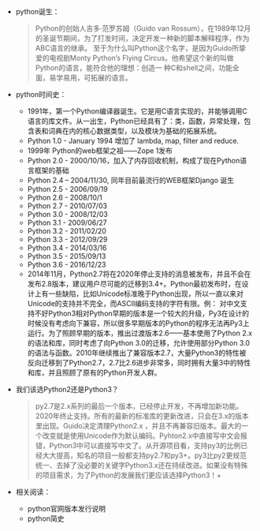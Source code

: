 * python诞生：
    > Python的创始人吉多·范罗苏姆（Guido van Rossum），在1989年12月的圣诞节期间，为了打发时间，决定开发一种新的脚本解释程序，作为ABC语言的继承。 至于为什么叫Python这个名字，是因为Guido所挚爱的电视剧Monty Python’s Flying Circus。他希望这个新的叫做Python的语言，能符合他的理想：创造一 种C和shell之间，功能全面，易学易用，可拓展的语言。

* python时间史：
    * 1991年，第一个Python编译器诞生。它是用C语言实现的，并能够调用C语言的库文件。从一出生，Python已经具有了：类，函数，异常处理，包含表和词典在内的核心数据类型，以及模块为基础的拓展系统。
    * Python 1.0 - January 1994 增加了 lambda, map, filter and reduce.
    * 1999年 Python的web框架之祖——Zope 1发布
    * Python 2.0 - 2000/10/16，加入了内存回收机制，构成了现在Python语言框架的基础
    * Python 2.4 – 2004/11/30, 同年目前最流行的WEB框架Django 诞生
    * Python 2.5 - 2006/09/19
    * Python 2.6 - 2008/10/1
    * Python 2.7 - 2010/07/03
    * Python 3.0 - 2008/12/03
    * Python 3.1 - 2009/06/27
    * Python 3.2 - 2011/02/20
    * Python 3.3 - 2012/09/29
    * Python 3.4 - 2014/03/16
    * Python 3.5 - 2015/09/13
    * Python 3.6 - 2016/12/23
    * 2014年11月，Python2.7将在2020年停止支持的消息被发布，并且不会在发布2.8版本，建议用户尽可能的迁移到3.4+。Python最初发布时，在设计上有一些缺陷，比如Unicode标准晚于Python出现，所以一直以来对Unicode的支持并不完全，而ASCII编码支持的字符有限。例： 对中文支持不好Python3相对Python早期的版本是一个较大的升级，Py3在设计的时候没有考虑向下兼容，所以很多早期版本的Python的程序无法再Py3上运行。为了照顾早期的版本，推出过渡版本2.6——基本使用了Python 2.x的语法和库，同时考虑了向Python 3.0的迁移，允许使用部分Python 3.0的语法与函数。2010年继续推出了兼容版本2.7，大量Python3的特性被反向迁移到了Python2.7，2.7比2.6进步非常多，同时拥有大量3中的特性和库，并且照顾了原有的Python开发人群。

* 我们该选Python2还是Python3？
    > py2.7是2.x系列的最后一个版本，已经停止开发，不再增加新功能。2020年终止支持。所有的最新的标准库的更新改进，只会在3.x的版本里出现。Guido决定清理Python2.x ，并且不再兼容旧版本。最大的一个改变就是使用Unicode作为默认编码。Pyhton2.x中直接写中文会报错，Python3中可以直接写中文了。从开源项目看，支持py3的比例已经大大提高，知名的项目一般都支持py2.7和py3+。py3比py2更规范统一、去掉了没必要的关键字Python3.x还在持续改进。如果没有特殊的项目需求，为了Python的发展我们更应该选择Python3！+

* 相关阅读：
    * python官网版本发行说明
    * python简史
